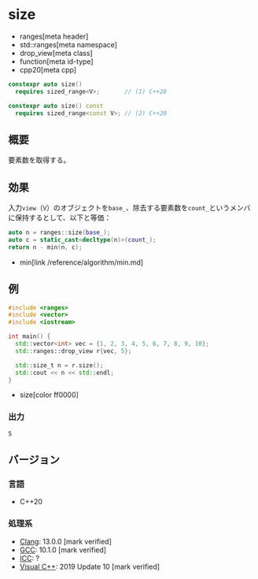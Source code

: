 # size
* ranges[meta header]
* std::ranges[meta namespace]
* drop_view[meta class]
* function[meta id-type]
* cpp20[meta cpp]

```cpp
constexpr auto size()
  requires sized_range<V>;       // (1) C++20

constexpr auto size() const
  requires sized_range<const V>; // (2) C++20
```

## 概要
要素数を取得する。

## 効果
入力`view`（`V`）のオブジェクトを`base_`、除去する要素数を`count_`というメンバに保持するとして、以下と等価：

```cpp
auto n = ranges::size(base_);
auto c = static_cast<decltype(n)>(count_);
return n - min(n, c);
```
* min[link /reference/algorithm/min.md]

## 例

```cpp example
#include <ranges>
#include <vector>
#include <iostream>

int main() {
  std::vector<int> vec = {1, 2, 3, 4, 5, 6, 7, 8, 9, 10};
  std::ranges::drop_view r{vec, 5};

  std::size_t n = r.size();
  std::cout << n << std::endl;
}
```
* size[color ff0000]

### 出力
```
5
```

## バージョン
### 言語
- C++20

### 処理系
- [Clang](/implementation.md#clang): 13.0.0 [mark verified]
- [GCC](/implementation.md#gcc): 10.1.0 [mark verified]
- [ICC](/implementation.md#icc): ?
- [Visual C++](/implementation.md#visual_cpp): 2019 Update 10 [mark verified]
